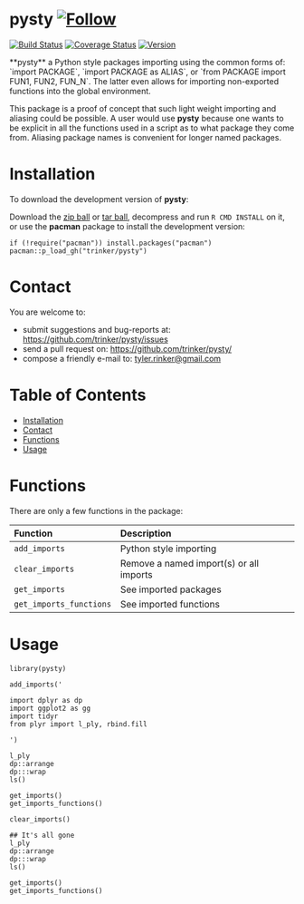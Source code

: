 pysty   [![Follow](https://img.shields.io/twitter/follow/tylerrinker.svg?style=social)](https://twitter.com/intent/follow?screen_name=tylerrinker)
============


[![Build
Status](https://travis-ci.org/trinker/pysty.svg?branch=master)](https://travis-ci.org/trinker/pysty)
[![Coverage
Status](https://coveralls.io/repos/trinker/pysty/badge.svg?branch=master)](https://coveralls.io/r/trinker/pysty?branch=master)
<a href="https://img.shields.io/badge/Version-0.0.1-orange.svg"><img src="https://img.shields.io/badge/Version-0.0.1-orange.svg" alt="Version"/></a>
</p>
**pysty** a Python style packages importing using the common forms of:
`import PACKAGE`, `import PACKAGE as ALIAS`, or
`from PACKAGE import FUN1, FUN2, FUN_N`. The latter even allows for
importing non-exported functions into the global environment.

This package is a proof of concept that such light weight importing and
aliasing could be possible. A user would use **pysty** because one wants
to be explicit in all the functions used in a script as to what package
they come from. Aliasing package names is convenient for longer named
packages.

Installation
============

To download the development version of **pysty**:

Download the [zip ball](https://github.com/trinker/pysty/zipball/master)
or [tar ball](https://github.com/trinker/pysty/tarball/master),
decompress and run `R CMD INSTALL` on it, or use the **pacman** package
to install the development version:

    if (!require("pacman")) install.packages("pacman")
    pacman::p_load_gh("trinker/pysty")

Contact
=======

You are welcome to:    
- submit suggestions and bug-reports at: <https://github.com/trinker/pysty/issues>    
- send a pull request on: <https://github.com/trinker/pysty/>    
- compose a friendly e-mail to: <tyler.rinker@gmail.com>    


Table of Contents
============

-   [Installation](#installation)
-   [Contact](#contact)
-   [Functions](#functions)
-   [Usage](#usage)

Functions
============


There are only a few functions in the package:

<table>
<thead>
<tr class="header">
<th align="left">Function</th>
<th align="left">Description</th>
</tr>
</thead>
<tbody>
<tr class="odd">
<td align="left"><code>add_imports</code></td>
<td align="left">Python style importing</td>
</tr>
<tr class="even">
<td align="left"><code>clear_imports</code></td>
<td align="left">Remove a named import(s) or all imports</td>
</tr>
<tr class="odd">
<td align="left"><code>get_imports</code></td>
<td align="left">See imported packages</td>
</tr>
<tr class="even">
<td align="left"><code>get_imports_functions</code></td>
<td align="left">See imported functions</td>
</tr>
</tbody>
</table>

Usage
=====

    library(pysty)

    add_imports('

    import dplyr as dp
    import ggplot2 as gg
    import tidyr
    from plyr import l_ply, rbind.fill

    ')

    l_ply
    dp::arrange
    dp:::wrap
    ls()

    get_imports()
    get_imports_functions()

    clear_imports()

    ## It's all gone
    l_ply
    dp::arrange
    dp:::wrap
    ls()

    get_imports()
    get_imports_functions()